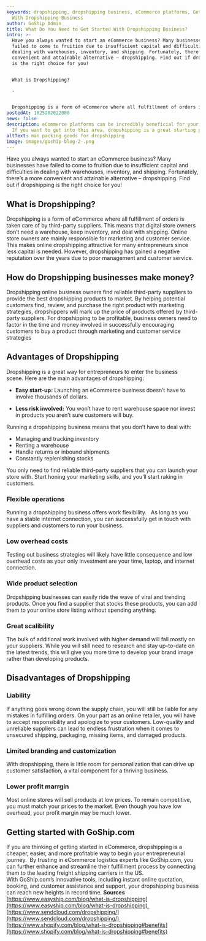 ```yaml
---
keywords: dropshipping, dropshipping business, eCommerce platforms, Get Started
  With Dropshipping Business
author: GoShip Admin
title: What Do You Need to Get Started With Dropshipping Business?
intro: >-
  Have you always wanted to start an eCommerce business? Many businesses have
  failed to come to fruition due to insufficient capital and difficulties in
  dealing with warehouses, inventory, and shipping. Fortunately, there’s a more
  convenient and attainable alternative – dropshipping. Find out if dropshipping
  is the right choice for you!  


  What is Dropshipping?

  -


  Dropshipping is a form of eCommerce where all fulfillment of orders is taken care of by third-party suppliers. This means that digital store owners
postedAt: 1625202022000
news: false
description: eCommerce platforms can be incredibly beneficial for your business.
  If you want to get into this area, dropshipping is a great starting point.
altText: man packing goods for dropshipping
image: images/goship-blog-2-.png
---
```

Have you always wanted to start an eCommerce business? Many businesses have failed to come to fruition due to insufficient capital and difficulties in dealing with warehouses, inventory, and shipping. Fortunately, there’s a more convenient and attainable alternative – dropshipping. Find out if dropshipping is the right choice for you! 

What is Dropshipping?
---------------------

Dropshipping is a form of eCommerce where all fulfillment of orders is taken care of by third-party suppliers. This means that digital store owners don’t need a warehouse, keep inventory, and deal with shipping. Online store owners are mainly responsible for marketing and customer service. This makes online dropshipping attractive for many entrepreneurs since less capital is needed. However, dropshipping has gained a negative reputation over the years due to poor management and customer service. 

How do Dropshipping businesses make money?
------------------------------------------

Dropshipping online business owners find reliable third-party suppliers to provide the best dropshipping products to market. By helping potential customers find, review, and purchase the right product with marketing strategies, dropshippers will mark up the price of products offered by third-party suppliers. For dropshipping to be profitable, business owners need to factor in the time and money involved in successfully encouraging customers to buy a product through marketing and customer service strategies

Advantages of Dropshipping
--------------------------

Dropshipping is a great way for entrepreneurs to enter the business scene. Here are the main advantages of dropshipping: 

*   **Easy start-up:** Launching an eCommerce business doesn’t have to involve thousands of dollars.

*   **Less risk involved:** You won’t have to rent warehouse space nor invest in products you aren’t sure customers will buy.  

Running a dropshipping business means that you don’t have to deal with: 

*   Managing and tracking inventory 
*   Renting a warehouse 
*   Handle returns or inbound shipments 
*   Constantly replenishing stocks

You only need to find reliable third-party suppliers that you can launch your store with. Start honing your marketing skills, and you’ll start raking in customers. 

### Flexible operations

Running a dropshipping business offers work flexibility.   As long as you have a stable internet connection, you can successfully get in touch with suppliers and customers to run your business.

### Low overhead costs

Testing out business strategies will likely have little consequence and low overhead costs as your only investment are your time, laptop, and internet connection. 

### Wide product selection

Dropshipping businesses can easily ride the wave of viral and trending products. Once you find a supplier that stocks these products, you can add them to your online store listing without spending anything. 

### Great scalibility

The bulk of additional work involved with higher demand will fall mostly on your suppliers. While you will still need to research and stay up-to-date on the latest trends, this will give you more time to develop your brand image rather than developing products. 

Disadvantages of Dropshipping
-----------------------------

### Liability

If anything goes wrong down the supply chain, you will still be liable for any mistakes in fulfilling orders. On your part as an online retailer, you will have to accept responsibility and apologize to your customers. Low-quality and unreliable suppliers can lead to endless frustration when it comes to unsecured shipping, packaging, missing items, and damaged products. 

### Limited branding and customization

With dropshipping, there is little room for personalization that can drive up customer satisfaction, a vital component for a thriving business. 

### Lower profit marrgin

Most online stores will sell products at low prices. To remain competitive, you must match your prices to the market. Even though you have low overhead, your profit margin may be much lower. 

Getting started with GoShip.com
-------------------------------

If you are thinking of getting started in eCommerce, dropshipping is a cheaper, easier, and more profitable way to begin your entrepreneurial journey.  By trusting in eCommerce logistics experts like GoShip.com, you can further enhance and streamline their fulfillment process by connecting them to the leading freight shipping carriers in the US.   With GoShip.com’s innovative tools, including instant online quotation, booking, and customer assistance and support, your dropshipping business can reach new heights in record time. **Sources** [https://www.easyship.com/blog/what-is-dropshipping](https://www.easyship.com/blog/what-is-dropshipping)  [https://www.sendcloud.com/dropshipping/](https://www.sendcloud.com/dropshipping/)  [https://www.shopify.com/blog/what-is-dropshipping#benefits](https://www.shopify.com/blog/what-is-dropshipping#benefits)
